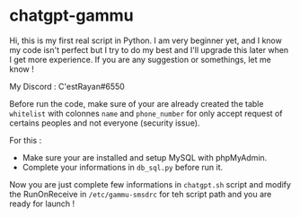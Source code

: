 # chatgpt-gammu
Hi, this is my first real script in Python. I am very beginner yet, and I know my code isn't perfect but I try to do my best and I'll upgrade this later when I get more experience. If you are any suggestion or somethings, let me know !

My Discord : C'estRayan#6550 

Before run the code, make sure of your are already created the table `whitelist` with colonnes `name` and `phone_number` for only accept request of certains peoples and not everyone (security issue). 

For this : 
- Make sure your are installed and setup MySQL with phpMyAdmin.
- Complete your informations in `db_sql.py` before run it.

Now you are just complete few informations in `chatgpt.sh` script and modify the RunOnReceive in `/etc/gammu-smsdrc` for teh script path and you are ready for launch !
